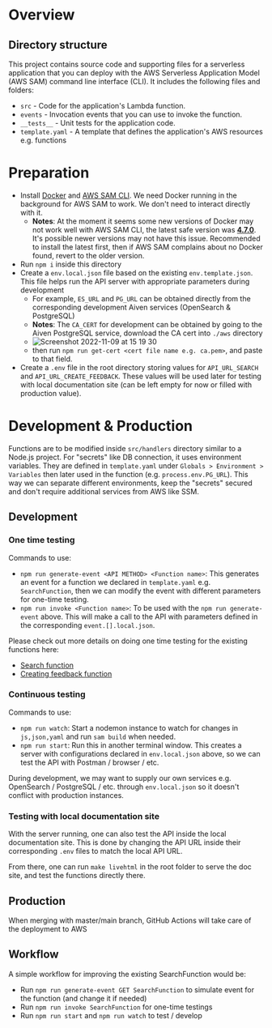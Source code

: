 # Overview

## Directory structure

This project contains source code and supporting files for a serverless application that you can deploy with the AWS Serverless Application Model (AWS SAM) command line interface (CLI). It includes the following files and folders:

- `src` - Code for the application's Lambda function.
- `events` - Invocation events that you can use to invoke the function.
- `__tests__` - Unit tests for the application code.
- `template.yaml` - A template that defines the application's AWS resources e.g. functions

# Preparation

- Install [Docker](https://www.docker.com/) and [AWS SAM CLI](https://docs.aws.amazon.com/serverless-application-model/latest/developerguide/install-sam-cli.html). We need Docker running in the background for AWS SAM to work. We don't need to interact directly with it.
  - **Notes**: At the moment it seems some new versions of Docker may not work well with AWS SAM CLI, the latest safe version was [**4.7.0**](https://docs.docker.com/desktop/release-notes/#docker-desktop-470). It's possible newer versions may not have this issue. Recommended to install the latest first, then if AWS SAM complains about no Docker found, revert to the older version.
- Run `npm i` inside this directory
- Create a `env.local.json` file based on the existing `env.template.json`. This file helps run the API server with appropriate parameters during development
  - For example, `ES_URL` and `PG_URL` can be obtained directly from the corresponding development Aiven services (OpenSearch & PostgreSQL)
  - **Notes**: The `CA_CERT` for development can be obtained by going to the Aiven PostgreSQL service, download the CA cert into `./aws` directory
  - ![Screenshot 2022-11-09 at 15 19 30](https://user-images.githubusercontent.com/110401626/200845923-0023847b-5f0d-45ef-ba19-d91975faeb3c.png)
  - then run `npm run get-cert <cert file name e.g. ca.pem>`, and paste to that field.
- Create a `.env` file in the root directory storing values for `API_URL_SEARCH` and `API_URL_CREATE_FEEDBACK`. These values will be used later for testing with local documentation site (can be left empty for now or filled with production value).

# Development & Production

Functions are to be modified inside `src/handlers` directory similar to a Node.js project. For "secrets" like DB connection, it uses environment variables. They are defined in `template.yaml` under `Globals > Environment > Variables` then later used in the function (e.g. `process.env.PG_URL`). This way we can separate different environments, keep the "secrets" secured and don't require additional services from AWS like SSM.

## Development

### One time testing

Commands to use:

- `npm run generate-event <API METHOD> <Function name>`: This generates an event for a function we declared in `template.yaml` e.g. `SearchFunction`, then we can modify the event with different parameters for one-time testing.
- `npm run invoke <Function name>`: To be used with the `npm run generate-event` above. This will make a call to the API with parameters defined in the corresponding `event.[].local.json`.

Please check out more details on doing one time testing for the existing functions here:

- [Search function](https://github.com/aiven/devportal/blob/feature/use-aws/aws/SEARCH.md)
- [Creating feedback function](https://github.com/aiven/devportal/blob/feature/use-aws/aws/CreateFeedback.md)

### Continuous testing

Commands to use:

- `npm run watch`: Start a nodemon instance to watch for changes in `js,json,yaml` and run `sam build` when needed.
- `npm run start`: Run this in another terminal window. This creates a server with configurations declared in `env.local.json` above, so we can test the API with Postman / browser / etc.

During development, we may want to supply our own services e.g. OpenSearch / PostgreSQL / etc. through `env.local.json` so it doesn't conflict with production instances.

### Testing with local documentation site

With the server running, one can also test the API inside the local documentation site. This is done by changing the API URL inside their corresponding `.env` files to match the local API URL.

From there, one can run `make livehtml` in the root folder to serve the doc site, and test the functions directly there.

## Production

When merging with master/main branch, GitHub Actions will take care of the deployment to AWS

## Workflow

A simple workflow for improving the existing SearchFunction would be:

- Run `npm run generate-event GET SearchFunction` to simulate event for the function (and change it if needed)
- Run `npm run invoke SearchFunction` for one-time testings
- Run `npm run start` and `npm run watch` to test / develop
